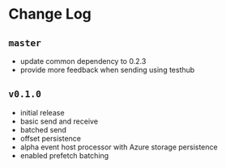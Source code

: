 # Change Log

## `master`
- update common dependency to 0.2.3
- provide more feedback when sending using testhub

## `v0.1.0`
- initial release
- basic send and receive
- batched send
- offset persistence
- alpha event host processor with Azure storage persistence
- enabled prefetch batching
